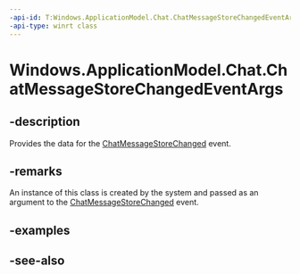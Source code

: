 ----api-id: T:Windows.ApplicationModel.Chat.ChatMessageStoreChangedEventArgs
-api-type: winrt class
---<!-- Class syntax.public class ChatMessageStoreChangedEventArgs : Windows.ApplicationModel.Chat.IChatMessageStoreChangedEventArgs--># Windows.ApplicationModel.Chat.ChatMessageStoreChangedEventArgs## -descriptionProvides the data for the [ChatMessageStoreChanged](chatmessagestorechangedeventargs.md) event.## -remarksAn instance of this class is created by the system and passed as an argument to the [ChatMessageStoreChanged](chatmessagestorechangedeventargs.md) event.## -examples## -see-also